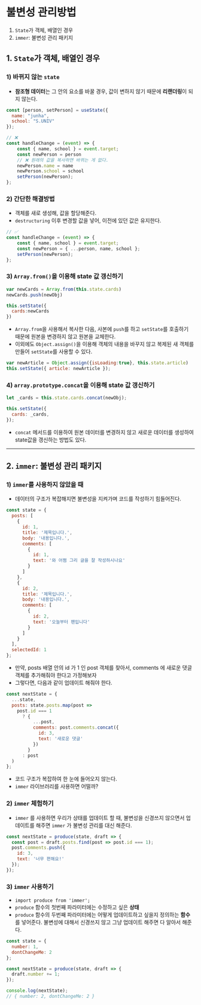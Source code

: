 # 불변성 관리방법

1. `State`가 객체, 배열인 경우
2. `immer`: 불변성 관리 패키지

## 1. `State`가 **객체**, **배열**인 경우

### 1) 바뀌지 않는 `state`

- **참조형 데이터**는 그 안의 요소를 바꿀 경우, 값이 변하지 않기 때문에 **리랜더링**이 되지 않는다.

```jsx
const [person, setPerson] = useState({
  name: "junha",
  school: "S.UNIV"
});

// ❌
const handleChange = (event) => {
    const { name, school } = event.target;
    const newPerson = person 
    // ❌ 원래의 값을 복사하면 바뀌는 게 없다.
    newPerson.name = name
    newPerson.school = school
    setPerson(newPerson);
};
```

### 2) 간단한 해결방법

- 객체를 새로 생성해, 값을 할당해준다.
- `destructuring` 이후 변경할 값을 넣어, 이전에 있던 값은 유지한다.
```js
// ✅
const handleChange = (event) => {
    const { name, school } = event.target;
    const newPerson = { ...person, name, school };
    setPerson(newPerson);
};
```


### 3) `Array.from()`을 이용해 state 값 갱신하기

```js
var newCards = Array.from(this.state.cards)
newCards.push(newObj)

this.setState({
  cards:newCards
})
```

- `Array.from`을 사용해서 복사한 다음, 사본에 `push`를 하고 `setState`를 호출하기 때문에 원본을 변경하지 않고 원본을 교체한다.
- 이외에도 `Object.assign()`을 이용해 객체의 내용을 바꾸지 않고 복제된 새 객체를 만들어 `setState`를 사용할 수 있다.

```js
var newArticle = Object.assign({isLoading:true}, this.state.article)
this.setState({ article: newArticle });
```

### 4) `array.prototype.concat`을 이용해 state 값 갱신하기

```js
let _cards = this.state.cards.concat(newObj);

this.setState({
  cards: _cards,
});
```

- `concat` 메서드를 이용하여 원본 데이터를 변경하지 않고 새로운 데이터를 생성하여 state값을 갱신하는 방법도 있다.

---


## 2. `immer`: 불변성 관리 패키지

### 1) `immer`를 사용하지 않았을 때

- 데이터의 구조가 복잡해지면 불변성을 지켜가며 코드를 작성하기 힘들어진다.

```js
const state = {
  posts: [
    {
      id: 1,
      title: '제목입니다.',
      body: '내용입니다.',
      comments: [
        {
          id: 1,
          text: '와 어쩜 그리 글을 잘 작성하시나요'
        }
      ]
    },
    {
      id: 2,
      title: '제목입니다.',
      body: '내용입니다.',
      comments: [
        {
          id: 2,
          text: '오늘부터 팬입니다'
        }
      ]
    }
  ],
  selectedId: 1
};
```

- 만약, posts 배열 안의 id 가 1 인 post 객체를 찾아서, comments 에 새로운 댓글 객체를 추가해줘야 한다고 가정해보자
- 그렇다면, 다음과 같이 업데이트 해줘야 한다.

```js
const nextState = {
  ...state,
  posts: state.posts.map(post =>
    post.id === 1
      ? {
          ...post,
          comments: post.comments.concat({
            id: 3,
            text: '새로운 댓글'
          })
        }
      : post
  )
};
```

- 코드 구조가 복잡하여 한 눈에 들어오지 않는다.
- `immer` 라이브러리를 사용하면 어떨까?


### 2) `immer` 체험하기

 - `immer` 를 사용하면 우리가 상태를 업데이트 할 때, 불변성을 신경쓰지 않으면서 업데이트를 해주면 `immer` 가 불변성 관리를 대신 해준다.

```js
const nextState = produce(state, draft => {
  const post = draft.posts.find(post => post.id === 1);
  post.comments.push({
    id: 3,
    text: '너무 편해요!'
  });
});
```

### 3) `immer` 사용하기

- `import produce from 'immer';`
- `produce` 함수의 첫번째 파라미터에는 수정하고 싶은 **상태**
- `produce` 함수의 두번째 파라미터에는 어떻게 업데이트하고 싶을지 정의하는 **함수**를 넣어준다. 불변성에 대해서 신경쓰지 않고 그냥 업데이트 해주면 다 알아서 해준다.

```js
const state = {
  number: 1,
  dontChangeMe: 2
};

const nextState = produce(state, draft => {
  draft.number += 1;
});

console.log(nextState);
// { number: 2, dontChangeMe: 2 }
```

